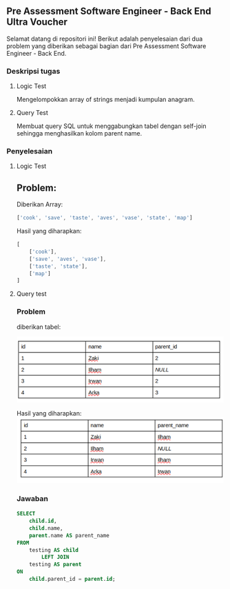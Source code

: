 ## Pre Assessment Software Engineer - Back End Ultra Voucher

Selamat datang di repositori ini! Berikut adalah penyelesaian dari dua problem yang diberikan sebagai bagian dari Pre Assessment Software Engineer - Back End.

### Deskripsi tugas
1. Logic Test
    
    Mengelompokkan array of strings menjadi kumpulan anagram.
2. Query Test

    Membuat query SQL untuk menggabungkan tabel dengan self-join sehingga menghasilkan kolom parent name.


### Penyelesaian
1. Logic Test

    ## Problem:
    Diberikan Array:

    ```javascript
    ['cook', 'save', 'taste', 'aves', 'vase', 'state', 'map']
    ```
    Hasil yang diharapkan:
    ```javascript
    [
        ['cook'],
        ['save', 'aves', 'vase'],
        ['taste', 'state'],
        ['map']
    ]
    ```
2. Query test
    ### Problem
    diberikan tabel:

    ![alt text](static/image.png)

    Hasil yang diharapkan:
    ![alt text](static/image-1.png)

    ### Jawaban

    ```SQL
    SELECT
        child.id,
        child.name,
        parent.name AS parent_name
    FROM
        testing AS child
            LEFT JOIN
        testing AS parent
    ON
        child.parent_id = parent.id;
    ```


    




